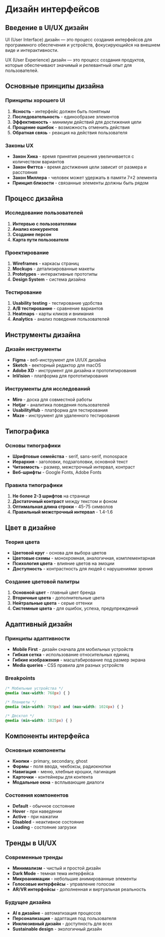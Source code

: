 # Дизайн интерфейсов

## Введение в UI/UX дизайн

UI (User Interface) дизайн — это процесс создания интерфейсов для программного обеспечения и устройств, фокусирующийся на внешнем виде и интерактивности.

UX (User Experience) дизайн — это процесс создания продуктов, которые обеспечивают значимый и релевантный опыт для пользователей.

## Основные принципы дизайна

### Принципы хорошего UI

1. **Ясность** - интерфейс должен быть понятным
2. **Последовательность** - единообразие элементов
3. **Эффективность** - минимум действий для достижения цели
4. **Прощение ошибок** - возможность отменить действия
5. **Обратная связь** - реакция на действия пользователя

### Законы UX

- **Закон Хика** - время принятия решения увеличивается с количеством вариантов
- **Закон Фиттса** - время достижения цели зависит от размера и расстояния
- **Закон Миллера** - человек может удержать в памяти 7±2 элемента
- **Принцип близости** - связанные элементы должны быть рядом

## Процесс дизайна

### Исследование пользователей

1. **Интервью с пользователями**
2. **Анализ конкурентов**
3. **Создание персон**
4. **Карта пути пользователя**

### Проектирование

1. **Wireframes** - каркасы страниц
2. **Mockups** - детализированные макеты
3. **Prototypes** - интерактивные прототипы
4. **Design System** - система дизайна

### Тестирование

1. **Usability testing** - тестирование удобства
2. **A/B тестирование** - сравнение вариантов
3. **Heatmaps** - карты кликов и внимания
4. **Analytics** - анализ поведения пользователей

## Инструменты дизайна

### Дизайн инструменты

- **Figma** - веб-инструмент для UI/UX дизайна
- **Sketch** - векторный редактор для macOS
- **Adobe XD** - инструмент для дизайна и прототипирования
- **InVision** - платформа для прототипирования

### Инструменты для исследований

- **Miro** - доска для совместной работы
- **Hotjar** - аналитика поведения пользователей
- **UsabilityHub** - платформа для тестирования
- **Maze** - инструмент для удаленного тестирования

## Типографика

### Основы типографики

- **Шрифтовые семейства** - serif, sans-serif, monospace
- **Иерархия** - заголовки, подзаголовки, основной текст
- **Читаемость** - размер, межстрочный интервал, контраст
- **Веб-шрифты** - Google Fonts, Adobe Fonts

### Правила типографики

1. **Не более 2-3 шрифтов** на странице
2. **Достаточный контраст** между текстом и фоном
3. **Оптимальная длина строки** - 45-75 символов
4. **Правильный межстрочный интервал** - 1.4-1.6

## Цвет в дизайне

### Теория цвета

- **Цветовой круг** - основа для выбора цветов
- **Цветовые схемы** - монохромная, аналогичная, комплементарная
- **Психология цвета** - влияние цветов на эмоции
- **Доступность** - контрастность для людей с нарушениями зрения

### Создание цветовой палитры

1. **Основной цвет** - главный цвет бренда
2. **Вторичные цвета** - дополнительные цвета
3. **Нейтральные цвета** - серые оттенки
4. **Системные цвета** - для ошибок, успеха, предупреждений

## Адаптивный дизайн

### Принципы адаптивности

- **Mobile First** - дизайн сначала для мобильных устройств
- **Гибкая сетка** - использование относительных единиц
- **Гибкие изображения** - масштабирование под размер экрана
- **Media queries** - CSS правила для разных устройств

### Breakpoints

```css
/* Мобильные устройства */
@media (max-width: 768px) { }

/* Планшеты */
@media (min-width: 769px) and (max-width: 1024px) { }

/* Десктоп */
@media (min-width: 1025px) { }
```

## Компоненты интерфейса

### Основные компоненты

- **Кнопки** - primary, secondary, ghost
- **Формы** - поля ввода, чекбоксы, радиокнопки
- **Навигация** - меню, хлебные крошки, пагинация
- **Карточки** - контейнеры для контента
- **Модальные окна** - всплывающие диалоги

### Состояния компонентов

- **Default** - обычное состояние
- **Hover** - при наведении
- **Active** - при нажатии
- **Disabled** - неактивное состояние
- **Loading** - состояние загрузки

## Тренды в UI/UX

### Современные тренды

- **Минимализм** - чистый и простой дизайн
- **Dark Mode** - темная тема интерфейса
- **Микроанимации** - небольшие анимированные элементы
- **Голосовые интерфейсы** - управление голосом
- **AR/VR интерфейсы** - дополненная и виртуальная реальность

### Будущее дизайна

- **AI в дизайне** - автоматизация процессов
- **Персонализация** - адаптация под пользователя
- **Инклюзивный дизайн** - доступность для всех
- **Sustainable design** - экологичный дизайн